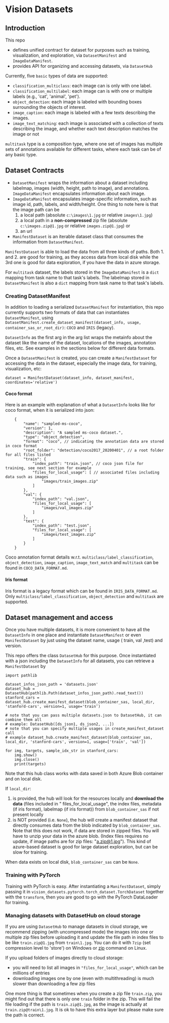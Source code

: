 # Vision Datasets

## Introduction

This repo

- defines unified contract for dataset for purposes such as training, visualization, and exploration, via `DatasetManifest` and `ImageDataManifest`.
- provides API for organizing and accessing datasets, via `DatasetHub`

Currently, five `basic` types of data are supported: 
- `classification_multiclass`: each image can is only with one label.
- `classification_multilabel`: each image can is with one or multiple labels (e.g., 'cat', 'animal', 'pet').
- `object_detection`: each image is labeled with bounding boxes surrounding the objects of interest.
- `image_caption`: each image is labeled with a few texts describing the images.
- `image_text_matching`: each image is associated with a collection of texts describing the image, and whether each text description matches the image or not

`multitask` type is a composition type, where one set of images has multiple sets of annotations available for different tasks, where each task can be of any basic type.


## Dataset Contracts

- `DatasetManifest` wraps the information about a dataset including labelmap, images (width, height, path to image), and annotations. `ImageDataManifest` encapsulates information about each image.
- `ImageDataManifest` encapsulates image-specific information, such as image id, path, labels, and width/height. One thing to note here is that the image path can be
    1. a local path (absolute `c:\images\1.jpg` or relative `images\1.jpg`)
    2. a local path in a **non-compressed** zip file (absolute `c:\images.zip@1.jpg` or relative `images.zip@1.jpg`) or
    3. an url
- `ManifestDataset` is an iterable dataset class that consumes the information from `DatasetManifest`.

`ManifestDataset` is able to load the data from all three kinds of paths. Both 1. and 2. are good for training, as they access data from local disk while the 3rd one is good for data exploration, if you have the data in azure storage.

For `multitask` dataset, the labels stored in the `ImageDataManifest` is a `dict` mapping from task name to that task's labels. The labelmap stored in `DatasetManifest` is also a `dict` mapping from task name to that task's labels.

### Creating DatasetManifest

In addition to loading a serialized `DatasetManifest` for instantiation, this repo currently supports two formats of data that can instantiates `DatasetManifest`,
using `DatasetManifest.create_dataset_manifest(dataset_info, usage, container_sas_or_root_dir)`: `COCO` and `IRIS` (legacy).

`DatasetInfo` as the first arg in the arg list wraps the metainfo about the dataset like the name of the dataset, locations of the images, annotation files, etc. See examples in the sections below
for different data formats.

Once a `DatasetManifest` is created, you can create a `ManifestDataset` for accessing the data in the dataset, especially the image data, for training, visualization, etc:

```{python}
dataset = ManifestDataset(dataset_info, dataset_manifest, coordinates='relative')
```

#### Coco format

Here is an example with explanation of what a `DatasetInfo` looks like for coco format, when it is serialized into json:

```{json}
    {
        "name": "sampled-ms-coco",
        "version": 1,
        "description": "A sampled ms-coco dataset.",
        "type": "object_detection",
        "format": "coco", // indicating the annotation data are stored in coco format
        "root_folder": "detection/coco2017_20200401", // a root folder for all files listed
        "train": {
            "index_path": "train.json", // coco json file for training, see next section for example
            "files_for_local_usage": [ // associated files including data such as images
                "images/train_images.zip"
            ]
        },
        "val": {
            "index_path": "val.json",
            "files_for_local_usage": [
                "images/val_images.zip"
            ]
        },
        "test": {
            "index_path": "test.json",
            "files_for_local_usage": [
                "images/test_images.zip"
            ]
        }
    }
```

Coco annotation format details w.r.t. `multiclass/label_classification`, `object_detection`, `image_caption`, `image_text_match` and `multitask`  can be found in `COCO_DATA_FORMAT.md`.


#### Iris format

Iris format is a legacy format which can be found in `IRIS_DATA_FORMAT.md`. Only `multiclass/label_classification`, `object_detection` and `multitask` are supported.

## Dataset management and access

Once you have multiple datasets, it is more convenient to have all the `DatasetInfo` in one place and instantiate `DatasetManifest` or even `ManifestDataset` by just using the dataset name, usage (
train, val ,test) and version.

This repo offers the class `DatasetHub` for this purpose. Once instantiated with a json including the `DatasetInfo` for all datasets, you can retrieve a `ManifestDataset` by

```{python}
import pathlib

dataset_infos_json_path = 'datasets.json'
dataset_hub = DatasetHub(pathlib.Path(dataset_infos_json_path).read_text())
stanford_cars = dataset_hub.create_manifest_dataset(blob_container_sas, local_dir, 'stanford-cars', version=1, usage='train')

# note that you can pass multiple datasets.json to DatasetHub, it can combine them all
# example: DatasetHub([ds_json1, ds_json2, ...])
# note that you can specify multiple usages in create_manifest_dataset call
# example dataset_hub.create_manifest_dataset(blob_container_sas, local_dir, 'stanford-cars', version=1, usage=['train', 'val'])

for img, targets, sample_idx_str in stanford_cars:
    img.show()
    img.close()
    print(targets)
```

Note that this hub class works with data saved in both Azure Blob container and on local disk.

If `local_dir`:

1. is provided, the hub will look for the resources locally and **download the data** (files included in "
   files_for_local_usage", the index files, metadata (if iris format), labelmap (if iris format))
   from `blob_container_sas` if not present locally
2. is NOT provided (i.e. `None`), the hub will create a manifest dataset that directly consumes data from the blob
   indicated by `blob_container_sas`. Note that this does not work, if data are stored in zipped files. You will have to
   unzip your data in the azure blob. (Index files requires no update, if image paths are for zip files: "a.zip@1.jpg").
   This kind of azure-based dataset is good for large dataset exploration, but can be slow for training.

When data exists on local disk, `blob_container_sas` can be `None`.

### Training with PyTorch

Training with PyTorch is easy. After instantiating a `ManifestDataset`, simply passing it in `vision_datasets.pytorch.torch_dataset.TorchDataset` together with the `transform`, then you are good to go with the PyTorch DataLoader for training.

### Managing datasets with DatasetHub on cloud storage

If you are using `DatasetHub` to manage datasets in cloud storage, we recommend zipping (with uncompressed mode) the images into one or multiple zip files before uploading it and update the file path in index files to be like `train.zip@1.jpg` from `train\1.jpg`. You can do it with `7zip` (set compression level to 'store') on Windows or [zip](https://superuser.com/questions/411394/zip-files-without-compression) command on Linux.

If you upload folders of images directly to cloud storage:

- you will need to list all images in `"files_for_local_usage"`, which can be millions of entries
- downloading images one by one (even with multithreading) is much slower than downloading a few zip files

One more thing is that sometimes when you create a zip file `train.zip`, you might find out that there is only one `train` folder in the zip. This will fail the file loading if the path is `train.zip@1.jpg`, as the image is actually at `train.zip@train\1.jpg`. It is ok to have this extra layer but please make sure the path is correct.
